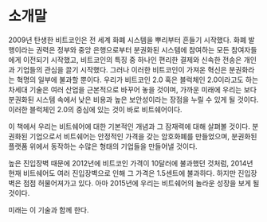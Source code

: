 # 소개말

2009년 탄생한 비트코인은 전 세계 화폐 시스템을 뿌리부터 흔들기 시작했다. 화폐 발행이라는 권력은 정부와 중앙 은행으로부터 분권화된 시스템에 참여하는 모든 참여자들에게 이전되기 시작했고, 비트코인의 특징 중 하나인 편리한 결제와 신속한 전송은 개인과 기업들의 관심을 끌기 시작했다. 그러나 이러한 비트코인이 가져온 혁신은 분권화라는 혁명의 일부에 불과할 뿐이다. 우리가 비트코인 2.0 혹은 블럭체인 2.0이라고도 하는 차세대 기술은 여러 산업을 근본적으로 바꾸어 놓을 것이며, 가까운 미래에 우리는 보다 분권화된 시스템 속에서 낮은 비용과 높은 보안성이라는 장점을 누릴 수 있게 될 것이다. 이러한 블럭체인 2.0의 중심에 있는 것이 바로 비트쉐어이다.

이 책에서 우리는 비트쉐어에 대한 기본적인 개념과 그 잠재력에 대해 살펴볼 것이다. 분권화된 기업으로서 비트쉐어는 안정적인 가격을 갖는 암호화폐를 만들었으며, 분권화된 플랫폼 위에서 동작하는 수많은 형태의 기업들을 만들어낼 것이다.

높은 진입장벽 때문에 2012년에 비트코인 가격이 10달러에 불과했던 것처럼, 2014년 현재 비트쉐어도 여러 진입장벽으로 인해 그 가격은 1.5센트에 불과하다. 하지만 진입장벽은 점점 허물어져가고 있다. 아마 2015년에 우리는 비트쉐어의 놀라운 성장을 보게 될 것이다.

미래는 이 기술과 함께 한다.
